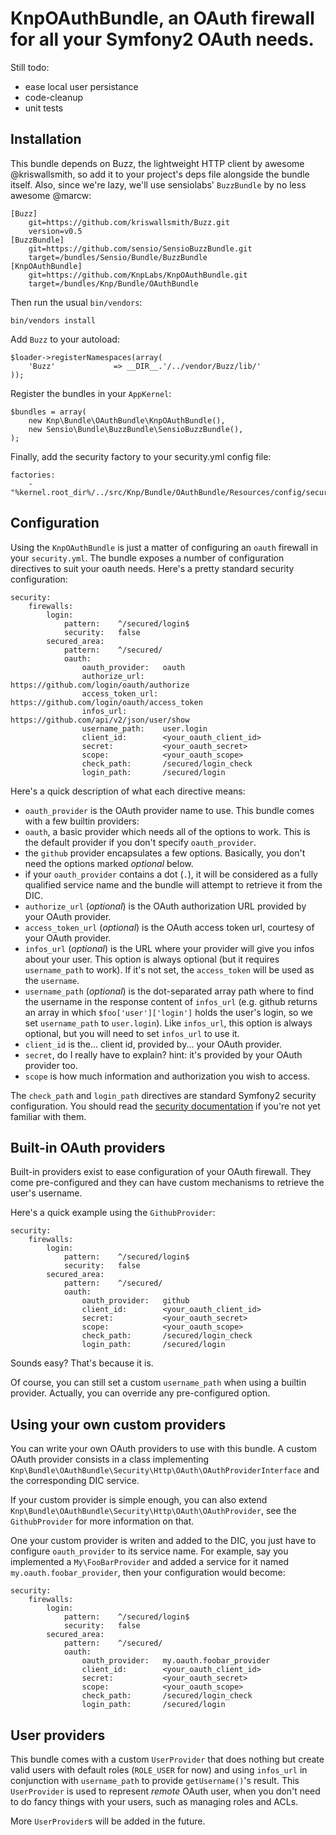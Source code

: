 # KnpOAuthBundle, an OAuth firewall for all your Symfony2 OAuth needs.

Still todo:

* ease local user persistance
* code-cleanup
* unit tests

## Installation

This bundle depends on Buzz, the lightweight HTTP client by awesome @kriswallsmith, so add it to your project's deps file alongside the bundle itself. Also, since we're lazy, we'll use sensiolabs' `BuzzBundle` by no less awesome @marcw:

    [Buzz]
        git=https://github.com/kriswallsmith/Buzz.git
        version=v0.5
    [BuzzBundle]
        git=https://github.com/sensio/SensioBuzzBundle.git
        target=/bundles/Sensio/Bundle/BuzzBundle
    [KnpOAuthBundle]
        git=https://github.com/KnpLabs/KnpOAuthBundle.git
        target=/bundles/Knp/Bundle/OAuthBundle

Then run the usual `bin/vendors`:

    bin/vendors install

Add `Buzz` to your autoload:

    $loader->registerNamespaces(array(
        'Buzz'             => __DIR__.'/../vendor/Buzz/lib/'
    ));

Register the bundles in your `AppKernel`:

    $bundles = array(
        new Knp\Bundle\OAuthBundle\KnpOAuthBundle(),
        new Sensio\Bundle\BuzzBundle\SensioBuzzBundle(),
    );

Finally, add the security factory to your security.yml config file:

    factories:
        - "%kernel.root_dir%/../src/Knp/Bundle/OAuthBundle/Resources/config/security/factories.xml

## Configuration

Using the `KnpOAuthBundle` is just a matter of configuring an `oauth` firewall in your `security.yml`. The bundle exposes a number of configuration directives to suit your oauth needs. Here's a pretty standard security configuration:

    security:
        firewalls:
            login:
                pattern:    ^/secured/login$
                security:   false
            secured_area:
                pattern:    ^/secured/
                oauth:
                    oauth_provider:   oauth
                    authorize_url:    https://github.com/login/oauth/authorize
                    access_token_url: https://github.com/login/oauth/access_token
                    infos_url:        https://github.com/api/v2/json/user/show
                    username_path:    user.login
                    client_id:        <your_oauth_client_id>
                    secret:           <your_oauth_secret>
                    scope:            <your_oauth_scope>
                    check_path:       /secured/login_check
                    login_path:       /secured/login

Here's a quick description of what each directive means:

* `oauth_provider` is the OAuth provider name to use. This bundle comes with a few builtin providers:
 * `oauth`, a basic provider which needs all of the options to work. This is the default provider if you don't specify `oauth_provider`.
 * the `github` provider encapsulates a few options. Basically, you don't need the options marked *optional* below.
 * if your `oauth_provider` contains a dot (`.`), it will be considered as a fully qualified service name and the bundle will attempt to retrieve it from the DIC.
* `authorize_url` (*optional*) is the OAuth authorization URL provided by your OAuth provider.
* `access_token_url` (*optional*) is the OAuth access token url, courtesy of your OAuth provider.
* `infos_url` (*optional*) is the URL where your provider will give you infos about your user. This option is always optional (but it requires `username_path` to work). If it's not set, the `access_token` will be used as the `username`.
* `username_path` (*optional*) is the dot-separated array path where to find the username in the response content of `infos_url` (e.g. github returns an array in which `$foo['user']['login']` holds the user's login, so we set `username_path` to `user.login`). Like `infos_url`, this option is always optional, but you will need to set `infos_url` to use it.
* `client_id` is the... client id, provided by... your OAuth provider.
* `secret`, do I really have to explain? hint: it's provided by your OAuth provider too.
* `scope` is how much information and authorization you wish to access.

The `check_path` and `login_path` directives are standard Symfony2 security configuration. You should read the [security documentation](http://symfony.com/doc/current/book/security.html) if you're not yet familiar with them.

## Built-in OAuth providers

Built-in providers exist to ease configuration of your OAuth firewall. They come pre-configured and they can have custom mechanisms to retrieve the user's username.

Here's a quick example using the `GithubProvider`:

    security:
        firewalls:
            login:
                pattern:    ^/secured/login$
                security:   false
            secured_area:
                pattern:    ^/secured/
                oauth:
                    oauth_provider:   github
                    client_id:        <your_oauth_client_id>
                    secret:           <your_oauth_secret>
                    scope:            <your_oauth_scope>
                    check_path:       /secured/login_check
                    login_path:       /secured/login

Sounds easy? That's because it is.

Of course, you can still set a custom `username_path` when using a builtin provider. Actually, you can override any pre-configured option.

## Using your own custom providers

You can write your own OAuth providers to use with this bundle. A custom OAuth provider consists in a class implementing `Knp\Bundle\OAuthBundle\Security\Http\OAuth\OAuthProviderInterface` and the corresponding DIC service.

If your custom provider is simple enough, you can also extend `Knp\Bundle\OAuthBundle\Security\Http\OAuth\OAuthProvider`, see the `GithubProvider` for more information on that.

One your custom provider is writen and added to the DIC, you just have to configure `oauth_provider` to its service name. For example, say you implemented a `My\FooBarProvider` and added a service for it named `my.oauth.foobar_provider`, then your configuration would become:

    security:
        firewalls:
            login:
                pattern:    ^/secured/login$
                security:   false
            secured_area:
                pattern:    ^/secured/
                oauth:
                    oauth_provider:   my.oauth.foobar_provider
                    client_id:        <your_oauth_client_id>
                    secret:           <your_oauth_secret>
                    scope:            <your_oauth_scope>
                    check_path:       /secured/login_check
                    login_path:       /secured/login

## User providers

This bundle comes with a custom `UserProvider` that does nothing but create valid users with default roles (`ROLE_USER` for now) and using `infos_url` in conjunction with `username_path` to provide `getUsername()`'s result. This `UserProvider` is used to represent *remote* OAuth user, when you don't need to do fancy things with your users, such as managing roles and ACLs.

More `UserProvider`s will be added in the future.